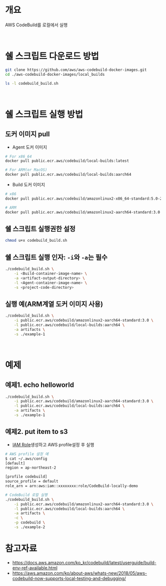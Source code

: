 # 개요
AWS CodeBuild를 로컬에서 실행

<br>

# 쉘 스크립트 다운로드 방법

```bash
git clone https://github.com/aws/aws-codebuild-docker-images.git
cd ./aws-codebuild-docker-images/local_builds

ls -l codebuild_build.sh
```

<br>

# 쉘 스크립트 실행 방법

## 도커 이미지 pull

* Agent 도커 이미지
```bash
# For x86_64
docker pull public.ecr.aws/codebuild/local-builds:latest

# For ARM(or MacOS)
docker pull public.ecr.aws/codebuild/local-builds:aarch64
```

* Build 도커 이미지
```bash
# x86
docker pull public.ecr.aws/codebuild/amazonlinux2-x86_64-standard:5.0-23.07.28

# ARM
docker pull public.ecr.aws/codebuild/amazonlinux2-aarch64-standard:3.0
```

## 쉘 스크립트 실행권한 설정

```bash
chmod u+x codebuild_build.sh
```

## 쉘 스크립트 실행 인자: `-i`와 `-a`는 필수

```bash
./codebuild_build.sh \
	-i <Build-container-image-name> \
	-a <artifact-output-directory> \
	-l <Agent-container-image-name> \
	-s <project-code-directory>
```

## 실행 예(ARM계열 도커 이미지 사용)

```bash
./codebuild_build.sh \
	-i public.ecr.aws/codebuild/amazonlinux2-aarch64-standard:3.0 \
	-l public.ecr.aws/codebuild/local-builds:aarch64 \
	-a artifacts \
	-s ./example-1
```

<br>

# 예제
## 예제1. echo helloworld

```bash
./codebuild_build.sh \
	-i public.ecr.aws/codebuild/amazonlinux2-aarch64-standard:3.0 \
	-l public.ecr.aws/codebuild/local-builds:aarch64 \
	-a artifacts \
	-s ./example-1
```

## 예제2. put item to s3
* [IAM Role](./example-2/terraform/iam.tf)생성하고 AWS profile설정 후 실행

```bash
# AWS profile 설정 예
$ cat ~/.aws/config
[default]
region = ap-northeast-2

[profile codebuild]
source_profile = default
role_arn = arn:aws:iam::xxxxxxxx:role/CodeBuild-locally-demo

# CodeBuild 로컬 실행
./codebuild_build.sh \
	-i public.ecr.aws/codebuild/amazonlinux2-aarch64-standard:3.0 \
	-l public.ecr.aws/codebuild/local-builds:aarch64 \
	-a artifacts \
	-c \
	-p codebuild \
	-s ./example-2
```

# 참고자료
* https://docs.aws.amazon.com/ko_kr/codebuild/latest/userguide/build-env-ref-available.html
* https://aws.amazon.com/ko/about-aws/whats-new/2018/05/aws-codebuild-now-supports-local-testing-and-debugging/
